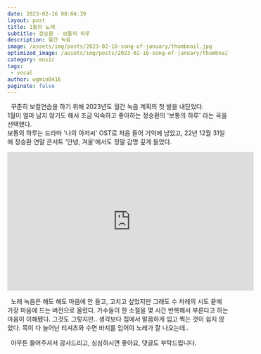 ```yaml
---
date: 2023-02-16 08:04:39
layout: post
title: 1월의 노래
subtitle: 정승환 - 보통의 하루
description: 월간 녹음
image: /assets/img/posts/2023-02-16-song-of-january/thumbnail.jpg
optimized_image: /assets/img/posts/2023-02-16-song-of-january/thumbnail.jpg
category: music
tags:
 - vocal
author: wgmin0416
paginate: false
---
```


&nbsp;&nbsp;꾸준히 보컬연습을 하기 위해 2023년도 월간 녹음 계획의 첫 발을 내딛었다.  
1월이 얼마 남지 않기도 해서 조금 익숙하고 좋아하는 정승환의 '보통의 하루' 라는 곡을 선택했다.  
보통의 하루는 드라마 '나의 아저씨' OST로 처음 들어 기억에 남았고,
22년 12월 31일에 정승환 연말 콘서트 '안녕, 겨울'에서도 정말 감명 깊게 들었다.  

<iframe width="560" height="315" src="https://www.youtube.com/embed/KJggAuBrahY" title="YouTube video player" frameborder="0" allow="accelerometer; autoplay; clipboard-write; encrypted-media; gyroscope; picture-in-picture; web-share" allowfullscreen>
</iframe>

&nbsp;&nbsp;노래 녹음은 해도 해도 마음에 안 들고, 고치고 싶었지만 그래도 수 차례의 시도 끝에 가장 마음에 드는 버전으로 올렸다.
가수들이 한 소절을 몇 시간 반복해서 부른다고 하는 마음이 이해됐다. 그것도 그렇지만.. 생각보다 집에서 말끔하게 입고 찍는 것이 쉽지 않았다.
목이 다 늘어난 티셔츠와 수면 바지를 입어야 노래가 잘 나오는데..

&nbsp;&nbsp;아무튼 들어주셔서 감사드리고, 심심하시면 좋아요, 댓글도 부탁드립니다.